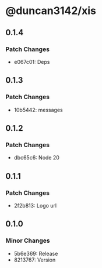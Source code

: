 # @duncan3142/xis

## 0.1.4

### Patch Changes

- e067c01: Deps

## 0.1.3

### Patch Changes

- 10b5442: messages

## 0.1.2

### Patch Changes

- dbc65c6: Node 20

## 0.1.1

### Patch Changes

- 2f2b813: Logo url

## 0.1.0

### Minor Changes

- 5b6e369: Release
- 8213767: Version
